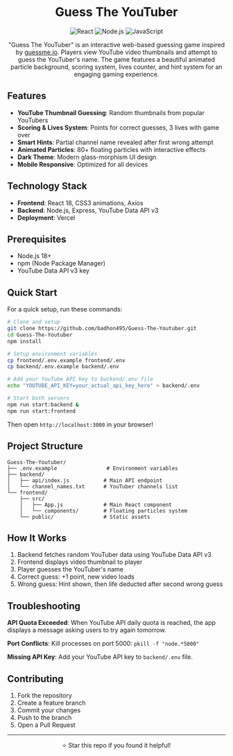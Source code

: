 <div align="center">

# Guess The YouTuber

![React](https://img.shields.io/badge/React-18+-61DAFB?style=flat-square&logo=react)
![Node.js](https://img.shields.io/badge/Node.js-18+-339933?style=flat-square&logo=node.js)
![JavaScript](https://img.shields.io/badge/JavaScript-ES6+-F7DF1E?style=flat-square&logo=javascript)

</div>

<div align="center">

"Guess The YouTuber" is an interactive web-based guessing game inspired by [guessme.io](https://guessme.io/). Players view YouTube video thumbnails and attempt to guess the YouTuber's name. The game features a beautiful animated particle background, scoring system, lives counter, and hint system for an engaging gaming experience.

</div>

## Features

- **YouTube Thumbnail Guessing**: Random thumbnails from popular YouTubers
- **Scoring & Lives System**: Points for correct guesses, 3 lives with game over
- **Smart Hints**: Partial channel name revealed after first wrong attempt
- **Animated Particles**: 80+ floating particles with interactive effects
- **Dark Theme**: Modern glass-morphism UI design
- **Mobile Responsive**: Optimized for all devices

## Technology Stack

- **Frontend**: React 18, CSS3 animations, Axios
- **Backend**: Node.js, Express, YouTube Data API v3
- **Deployment**: Vercel

## Prerequisites
- Node.js 18+ 
- npm (Node Package Manager)
- YouTube Data API v3 key

## Quick Start

For a quick setup, run these commands:

```bash
# Clone and setup
git clone https://github.com/badhon495/Guess-The-Youtuber.git
cd Guess-The-Youtuber
npm install

# Setup environment variables
cp frontend/.env.example frontend/.env
cp backend/.env.example backend/.env

# Add your YouTube API key to backend/.env file
echo "YOUTUBE_API_KEY=your_actual_api_key_here" > backend/.env

# Start both servers
npm run start:backend &
npm run start:frontend
```

Then open `http://localhost:3000` in your browser!


## Project Structure

```
Guess-The-Youtuber/
├── .env.example                # Environment variables
├── backend/
│   ├── api/index.js           # Main API endpoint
│   └── channel_names.txt      # YouTuber channels list
└── frontend/
    ├── src/
    │   ├── App.js             # Main React component
    │   └── components/        # Floating particles system
    └── public/                # Static assets
```

## How It Works

1. Backend fetches random YouTuber data using YouTube Data API v3
2. Frontend displays video thumbnail to player
3. Player guesses the YouTuber's name
4. Correct guess: +1 point, new video loads
5. Wrong guess: Hint shown, then life deducted after second wrong guess

## Troubleshooting

**API Quota Exceeded**: When YouTube API daily quota is reached, the app displays a message asking users to try again tomorrow.

**Port Conflicts**: Kill processes on port 5000: `pkill -f "node.*5000"`

**Missing API Key**: Add your YouTube API key to `backend/.env` file.

## Contributing

1. Fork the repository
2. Create a feature branch
3. Commit your changes
4. Push to the branch  
5. Open a Pull Request

---

<div align="center">
  <p>⭐ Star this repo if you found it helpful!</p>
</div>
